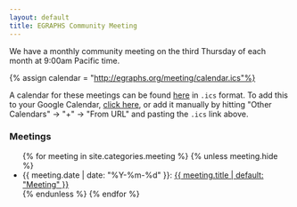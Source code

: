 ```yaml
---
layout: default
title: EGRAPHS Community Meeting
---
```


We have a monthly community meeting on the third Thursday of each month at 9:00am Pacific time.

{% assign calendar = "http://egraphs.org/meeting/calendar.ics"%}

A calendar for these meetings can be found [here]({{calendar}}) in `.ics` format.
To add this to your Google Calendar, [click here](http://www.google.com/calendar/render?cid={{calendar}}), or add it manually by hitting "Other Calendars" → "+" → "From URL" and pasting the `.ics` link above.


### Meetings

<ul class="meetings">
{% for meeting in site.categories.meeting %}
  {% unless meeting.hide %}
  <li>
    {{ meeting.date | date: "%Y-%m-%d" }}:
    <a href="{{meeting.url}}">
      {{ meeting.title | default: "Meeting" }}
    </a>
  </li>
  {% endunless %}
{% endfor %}
</ul>
